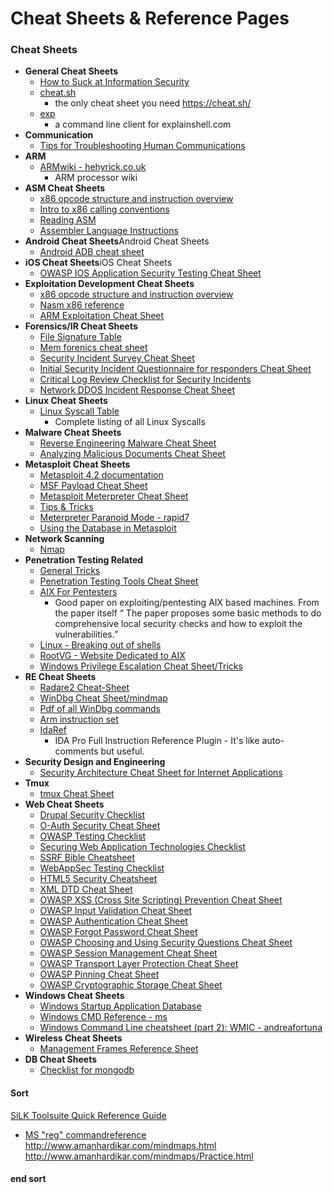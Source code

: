 # Cheat Sheets & Reference Pages


### Cheat Sheets
* **General Cheat Sheets**
	* [How to Suck at Information Security](https://zeltser.com/suck-at-security-cheat-sheet/)
	* [cheat.sh](https://github.com/chubin/cheat.sh)
		*  the only cheat sheet you need https://cheat.sh/
	* [exp](https://github.com/troydm/exp)
		* a command line client for explainshell.com
* **Communication**
	* [Tips for Troubleshooting Human Communications](https://zeltser.com/human-communications-cheat-sheet/)
* **ARM**
	* [ARMwiki - hehyrick.co.uk](https://www.heyrick.co.uk/armwiki/Category:Introduction)
		* ARM processor wiki
* **ASM Cheat Sheets**
	* [x86 opcode structure and instruction overview](http://pnx.tf/files/x86_opcode_structure_and_instruction_overview.pdf)
	* [Intro to x86 calling conventions](http://codearcana.com/posts/2013/05/21/a-brief-introduction-to-x86-calling-conventions.html)
	* [Reading ASM](http://cseweb.ucsd.edu/classes/sp11/cse141/pdf/02/S01_x86_64.key.pdf)
	* [Assembler Language Instructions](http://www.laynetworks.com/assembly%20tutorials3.htm)
* **Android Cheat Sheets**<a name="Android">Android Cheat Sheets</a>
	* [Android ADB cheat sheet](https://github.com/maldroid/adb_cheatsheet/blob/master/cheatsheet.pdf?raw=true)
* **iOS Cheat Sheets**<a name="ios">iOS Cheat Sheets</a>
	* [OWASP IOS Application Security Testing Cheat Sheet](https://www.owasp.org/index.php/IOS_Application_Security_Testing_Cheat_Sheet#Insecure_data_storage)
* **Exploitation Development Cheat Sheets**<a name="exploitation"></a>
	* [x86 opcode structure and instruction overview](http://pnx.tf/files/x86_opcode_structure_and_instruction_overview.pdf)
	* [Nasm x86 reference](https://www.cs.uaf.edu/2006/fall/cs301/support/x86/)
	* [ARM Exploitation Cheat Sheet](https://azeria-labs.com/assembly-basics-cheatsheet/)
* **Forensics/IR Cheat Sheets**<a name="for"></a>
	* [File Signature Table](http://www.garykessler.net/library/file_sigs.html)
	* [Mem forenics cheat sheet](http://forensicmethods.com/wp-content/uploads/2012/04/Memory-Forensics-Cheat-Sheet-v1.pdf)
	* [Security Incident Survey Cheat Sheet](https://zeltser.com/security-incident-survey-cheat-sheet/)
	* [Initial Security Incident Questionnaire for responders Cheat Sheet](https://zeltser.com/security-incident-questionnaire-cheat-sheet/)
	* [Critical Log Review Checklist for Security Incidents](https://zeltser.com/security-incident-log-review-checklist/)
	* [Network DDOS Incident Response Cheat Sheet](https://zeltser.com/ddos-incident-cheat-sheet/)
* **Linux Cheat Sheets**<a name="Linux"></a>
	* [Linux Syscall Table](http://www.informatik.htw-dresden.de/~beck/ASM/syscall_list.html)
		* Complete listing of all Linux Syscalls
* **Malware Cheat Sheets**<a name="Malware"></a>
	* [Reverse Engineering Malware Cheat Sheet](https://zeltser.com/reverse-malware-cheat-sheet/)
	* [Analyzing Malicious Documents Cheat Sheet](https://zeltser.com/analyzing-malicious-documents/)
* **Metasploit Cheat Sheets**<a name="metasploit"></a>
	* [Metasploit 4.2 documentation](https://community.rapid7.com/docs/DOC-1751)
	* [MSF Payload Cheat Sheet](http://aerokid240.blogspot.com/2009/11/msfpayload-goodness-cheatsheet.html)
	* [Metasploit Meterpreter Cheat Sheet](https://scadahacker.com/library/Documents/Cheat_Sheets/Hacking%20-%20Meterpreter%20Cheat%20%20Sheet.pdf)
	* [Tips & Tricks](https://en.wikibooks.org/wiki/Metasploit/Tips_and_Tricks)
	* [Meterpreter Paranoid Mode - rapid7](https://github.com/rapid7/metasploit-framework/wiki/Meterpreter-Paranoid-Mode)
	* [Using the Database in Metasploit](https://www.offensive-security.com/metasploit-unleashed/using-databases/)
* **Network Scanning**
	* [Nmap](https://highon.coffee/docs/nmap/)
* **Penetration Testing Related**<a name="pentest"></a>
	* [General Tricks](http://averagesecurityguy.info/cheat-sheet/)
	* [Penetration Testing Tools Cheat Sheet](https://highon.coffee/blog/penetration-testing-tools-cheat-sheet/)
	* [AIX For Pentesters](http://www.giac.org/paper/gpen/6684/aix-penetration-testers/125890)
		* Good paper on exploiting/pentesting AIX based machines. From the paper itself “ The paper proposes some basic methods to do comprehensive local security checks and how to exploit the vulnerabilities.”
	* [Linux - Breaking out of shells](https://highon.coffee/docs/linux-commands/#breaking-out-of-limited-shells)
	* [RootVG - Website Dedicated to AIX](http://www.rootvg.net/content/view/102/98/)
	* [Windows Privilege Escalation Cheat Sheet/Tricks](http://it-ovid.blogspot.fr/2012/02/windows-privilege-escalation.html)
* **RE Cheat Sheets**<a name="re"></a>
	* [Radare2 Cheat-Sheet](https://github.com/pwntester/cheatsheets/blob/master/radare2.md)
	* [WinDbg Cheat Sheet/mindmap](http://tylerhalfpop.com/2014/08/16/windbg-cheatsheet/)
	* [Pdf of all WinDbg commands](http://windbg.info/download/doc/pdf/WinDbg_cmds.pdf)
	* [Arm instruction set](http://simplemachines.it/doc/arm_inst.pdf)
	* [IdaRef](https://github.com/nologic/idaref)
		* IDA Pro Full Instruction Reference Plugin - It's like auto-comments but useful.
* **Security Design and Engineering**
	* [Security Architecture Cheat Sheet for Internet Applications](https://zeltser.com/security-architecture-cheat-sheet/)
* **Tmux**
	* [tmux Cheat Sheet](http://tmuxcheatsheet.com/)
* **Web Cheat Sheets**<a name="Web"></a>
	* [Drupal Security Checklist](https://github.com/gfoss/attacking-drupal/blob/master/presentation/drupal-security-checklist.pdf)
	* [O-Auth Security Cheat Sheet](http://www.oauthsecurity.com/)
	* [OWASP Testing Checklist](https://www.owasp.org/index.php/Testing_Checklist)
	* [Securing Web Application Technologies Checklist](http://www.securingthehuman.org/developer/swat)
	* [SSRF Bible Cheatsheet](https://docs.google.com/document/d/1v1TkWZtrhzRLy0bYXBcdLUedXGb9njTNIJXa3u9akHM/edit)
	* [WebAppSec Testing Checklist](http://tuppad.com/blog/wp-content/uploads/2012/03/WebApp_Sec_Testing_Checklist.pdf)
	* [HTML5 Security Cheatsheet](https://github.com/jshaw87/Cheatsheets)
	* [XML DTD Cheat Sheet](https://web-in-security.blogspot.it/2016/03/xxe-cheat-sheet.html)
	* [OWASP XSS (Cross Site Scripting) Prevention Cheat Sheet](https://www.owasp.org/index.php/XSS_(Cross_Site_Scripting)\_Prevention_Cheat_Sheet)
	* [OWASP Input Validation Cheat Sheet](https://www.owasp.org/index.php/Input_Validation_Cheat_Sheet)
	* [OWASP Authentication Cheat Sheet](https://www.owasp.org/index.php/Authentication_Cheat_Sheet)
	* [OWASP Forgot Password Cheat Sheet](https://www.owasp.org/index.php/Forgot_Password_Cheat_Sheet)
	* [OWASP Choosing and Using Security Questions Cheat Sheet](https://www.owasp.org/index.php/Choosing_and_Using_Security_Questions_Cheat_Sheet)
	* [OWASP Session Management Cheat Sheet](https://www.owasp.org/index.php/Session_Management_Cheat_Sheet)
	* [OWASP Transport Layer Protection Cheat Sheet](https://www.owasp.org/index.php/Transport_Layer_Protection_Cheat_Sheet)
	* [OWASP Pinning Cheat Sheet](https://www.owasp.org/index.php/Pinning_Cheat_Sheet)
	* [OWASP Cryptographic Storage Cheat Sheet](https://www.owasp.org/index.php/Cryptographic_Storage_Cheat_Sheet)
* **Windows Cheat Sheets**<a name="windows"></a>
	* [Windows Startup Application Database](http://www.pacs-portal.co.uk/startup_content.php)
	* [Windows CMD Reference - ms](https://www.microsoft.com/en-us/download/details.aspx?id=56846)
	* [Windows Command Line cheatsheet (part 2): WMIC - andreafortuna](https://www.andreafortuna.org/dfir/windows-command-line-cheatsheet-part-2-wmic/)
* **Wireless Cheat Sheets**<a name="wifi"></a>
	* [Management Frames Reference Sheet](http://download.aircrack-ng.org/wiki-files/other/managementframes.pdf)
* **DB Cheat Sheets**<a name="db"></a>
	* [Checklist for mongodb](http://blog.mongodirector.com/10-tips-to-improve-your-mongodb-security/)





#### Sort

[SiLK Toolsuite Quick Reference Guide](https://tools.netsa.cert.org/silk/silk-quickref.pdf)
* [MS "reg" commandreference](http://www.computerhope.com/reg.htm)
http://www.amanhardikar.com/mindmaps.html
http://www.amanhardikar.com/mindmaps/Practice.html

#### end sort
